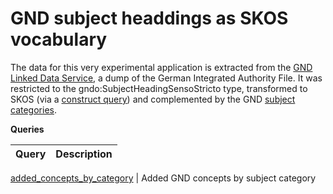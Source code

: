 GND subject headdings as SKOS vocabulary
=========================

The data for this very experimental application is extracted from the [GND Linked Data Service](http://www.dnb.de/EN/Service/DigitaleDienste/LinkedData/linkeddata_node.html), a dump of the German Integrated Authority File. It was restricted to the gndo:SubjectHeadingSensoStricto type, transformed to SKOS (via a [construct query]()) and complemented by the GND [subject categories]().

__Queries__

Query | Description
------|------------
[added_concepts_by_category](http://zbw.eu/beta/sparql-lab/?queryRef=https://api.github.com/repos/jneubert/skos-history/contents/sparql/swdskos/added_concepts_by_category.rq&endpoint=http://zbw.eu/beta/sparql/swdskosv/query&versionHistoryGraph=http://zbw.eu/beta/swdskos/version&language=de
) | Added GND concepts by subject category


